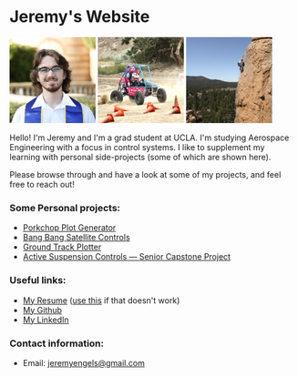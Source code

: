 # Jeremy's Website

<p float="left">
  <img src="/img/portrait.jpeg" width="30%" />
  <img src="/img/baja.jpeg" width="30%" /> 
  <img src="/img/climbing.jpeg" width="30%" />
</p>

Hello! I'm Jeremy and I'm a grad student at UCLA. I'm studying Aerospace Engineering with a focus in control systems. I like to supplement my learning with personal side-projects (some of which are shown here).

Please browse through and have a look at some of my projects, and feel free to reach out!

### Some Personal projects:
* [Porkchop Plot Generator](interplanetary-porkchop.md)
* [Bang Bang Satellite Controls](bang-bang.md)
* [Ground Track Plotter](ground-tracks.md)
* [Active Suspension Controls — Senior Capstone Project](senior-design.md)


### Useful links:
* <a id="raw-url" href="https://raw.githubusercontent.com/jeremyengels/resume/master/jeremy_engels_resume.pdf">My Resume</a> ([use this](https://github.com/jeremyengels/resume/blob/master/jeremy_engels_resume.pdf) if that doesn't work)
* [My Github](https://github.com/jeremyengels)
* [My LinkedIn](https://www.linkedin.com/in/jeremyengels/)


### Contact information:
* Email: [jeremyengels@gmail.com](mailto:jeremyengels@gmail.com)
